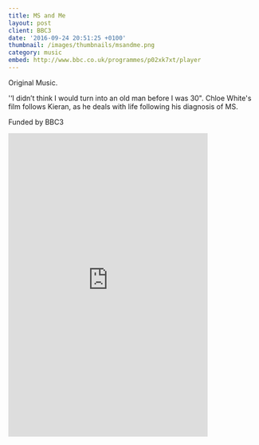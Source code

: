 ```yaml
---
title: MS and Me
layout: post
client: BBC3
date: '2016-09-24 20:51:25 +0100'
thumbnail: /images/thumbnails/msandme.png
category: music
embed: http://www.bbc.co.uk/programmes/p02xk7xt/player
---
```


Original Music.

'‘I didn’t think I would turn into an old man before I was 30". Chloe White's film follows Kieran, as he deals with life following his diagnosis of MS.

Funded by BBC3

<div id="bc"><iframe style="border: 0; width: 400px; height: 610px;" src="https://bandcamp.com/EmbeddedPlayer/album=82148259/size=large/bgcol=ffffff/linkcol=333333/transparent=true/" seamless><a href=""http://skillbard.bandcamp.com/album/ms-me">MS & Me by Skillbard</a></iframe></div>

